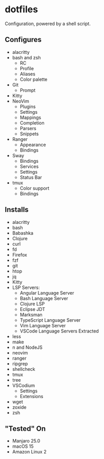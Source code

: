 # dotfiles

Configuration, powered by a shell script.

## Configures

- alacritty
- bash and zsh
    - RC
    - Profile
    - Aliases
    - Color palette
- Git
    - Prompt    
- Kitty
- NeoVim
    - Plugins
    - Settings
    - Mappings
    - Completion
    - Parsers
    - Snippets
- Ranger
    - Appearance
    - Bindings
- Sway
    - Bindings
    - Services
    - Settings
    - Status Bar
- tmux
    - Color support
    - Bindings


## Installs

- alacritty
- bash
- Babashka
- Clojure
- curl
- fd
- Firefox
- fzf
- git
- htop
- jq
- Kitty
- LSP Servers:
    - Angular Language Server
    - Bash Language Server
    - Clojure LSP
    - Eclipse JDT
    - Marksman
    - TypeScript Language Server
    - Vim Language Server
    - VSCode Language Servers Extracted
- less
- make
- n and NodeJS
- neovim
- ranger
- ripgrep
- shellcheck
- tmux
- tree
- VSCodium
    - Settings
    - Extensions
- wget
- zoxide
- zsh


## "Tested" On

- Manjaro 25.0
- macOS 15
- Amazon Linux 2
